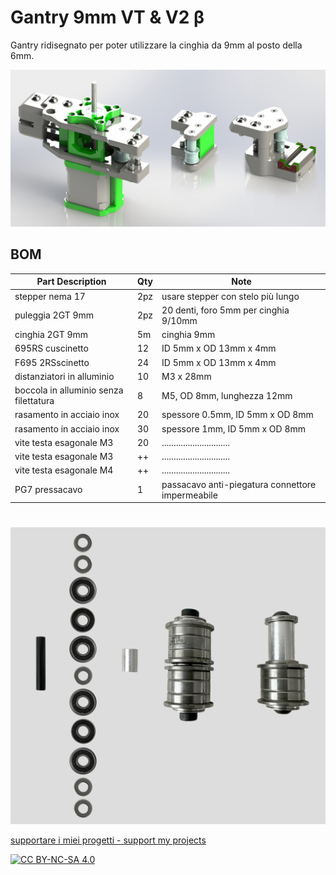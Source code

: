 # Gantry 9mm VT & V2 β
Gantry ridisegnato per poter utilizzare la cinghia da 9mm al posto della 6mm.

![1](/images/ass_gantry_intro_9.jpg)

BOM
---
| Part Description                                   | Qty  | Note                                                          |
|--------------------------------------------------- |----- |-------------------------------------------------------------- | 
| stepper nema 17                                    | 2pz  | usare stepper con stelo più lungo                             | 
| puleggia 2GT 9mm                                   | 2pz  | 20 denti, foro 5mm per cinghia 9/10mm                         |
| cinghia 2GT 9mm                                    | 5m   | cinghia 9mm                                                   |
| 695RS cuscinetto                                   | 12   | ID 5mm x OD 13mm x 4mm                                        |
| F695 2RSscinetto                                   | 24   | ID 5mm x OD 13mm x 4mm                                        |
| distanziatori in alluminio                         | 10   | M3 x 28mm                                                     |
| boccola in alluminio senza filettatura             | 8    | M5, OD 8mm, lunghezza 12mm                                    |  
| rasamento in acciaio inox                          | 20   | spessore 0.5mm, ID 5mm x OD 8mm                               |
| rasamento in acciaio inox                          | 30   | spessore 1mm, ID 5mm x OD 8mm                                 |
| vite testa esagonale M3                            | 20   | .............................                                 |
| vite testa esagonale M3                            | ++   | .............................                                 |
| vite testa esagonale M4                            | ++   | .............................                                 |
| PG7 pressacavo                                     | 1    | passacavo anti-piegatura connettore impermeabile              |

#
![1](/images/gruppo_cuscinetti.jpg)


[supportare i miei progetti - support my projects](https://www.paypal.com/donate/?business=WEP7ZAT7WRN88&no_recurring=0&currency_code=EUR)  

[![CC BY-NC-SA 4.0][cc-by-nc-sa-shield]][cc-by-nc-sa]

[cc-by-nc-sa]: http://creativecommons.org/licenses/by-nc-sa/4.0/
[cc-by-nc-sa-image]: https://licensebuttons.net/l/by-nc-sa/4.0/88x31.png
[cc-by-nc-sa-shield]: https://img.shields.io/badge/License-CC%20BY--NC--SA%204.0-lightgrey.svg


